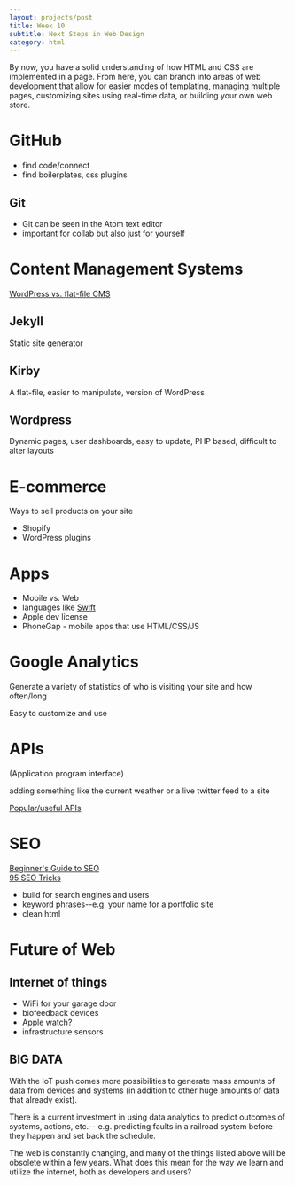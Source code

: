 ```yaml
---
layout: projects/post
title: Week 10
subtitle: Next Steps in Web Design
category: html
---
```


By now, you have a solid understanding of how HTML and CSS are implemented in a page. From here, you can branch into areas of web development that allow for easier modes of templating, managing multiple pages, customizing sites using real-time data, or building your own web store.

# GitHub

  * find code/connect
  * find boilerplates, css plugins

## Git

  * Git can be seen in the Atom text editor
  * important for collab but also just for yourself

# Content Management Systems
<a href = "http://www.typeandgrids.com/blog/goodbye-wordpress-2014-will-be-the-year-of-flat-file-cmses" class="three">WordPress vs. flat-file CMS</a>

## Jekyll

Static site generator

## Kirby

A flat-file, easier to manipulate, version of WordPress

## Wordpress

Dynamic pages, user dashboards, easy to update, PHP based, difficult to alter layouts

# E-commerce

Ways to sell products on your site

 * Shopify
 * WordPress plugins

# Apps

 * Mobile vs. Web
 * languages like <a href="https://developer.apple.com/swift/" class="three">Swift</a>
 * Apple dev license
 * PhoneGap - mobile apps that use HTML/CSS/JS

# Google Analytics

Generate a variety of statistics of who is visiting your site and how often/long

Easy to customize and use

# APIs
(Application program interface)

adding something like the current weather or a live twitter feed to a site

<a href="http://www.webdesignerdepot.com/2011/07/40-useful-apis-for-web-designers-and-developers/" class="three">Popular/useful APIs</a>

# SEO

<a href="http://moz.com/beginners-guide-to-seo" class="three">Beginner's Guide to SEO</a>
<br>
<a href="http://webdesign.about.com/od/seo/tp/seo_tips_and_tricks.htm" class="three">95 SEO Tricks</a>

  * build for search engines and users
  * keyword phrases--e.g. your name for a portfolio site
  * clean html

# Future of Web

## Internet of things

  * WiFi for your garage door
  * biofeedback devices
  * Apple watch?
  * infrastructure sensors

## BIG DATA

  With the IoT push comes more possibilities to generate mass amounts of data from devices and systems (in addition to other huge amounts of data that already exist).

  There is a current investment in using data analytics to predict outcomes of systems, actions, etc.-- e.g. predicting faults in a railroad system before they happen and set back the schedule.



<div class="quote">The web is constantly changing, and many of the things listed above will be obsolete within a few years. What does this mean for the way we learn and utilize the internet, both as developers and users?</div>
